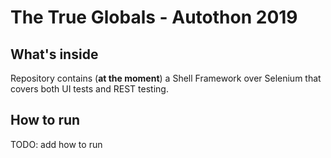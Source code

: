 # The True Globals - Autothon 2019

## What's inside
Repository contains (**at the moment**) a Shell Framework over Selenium that covers both UI tests and REST testing. 


## How to run
TODO: add how to run